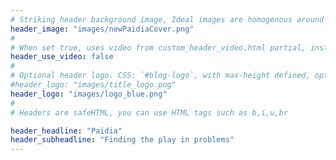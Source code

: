 ```yaml
---
# Striking header background image, Ideal images are homogenous around the centre and contrasting to the text. Non-ideal images can use `title_guard`
header_image: "images/newPaidiaCover.png"
#
# When set true, uses video from custom_header_video.html partial, instead of header_image
header_use_video: false
#
# Optional header logo. CSS: `#blog-logo`, with max-height defined, optimize to prevent scaling
#header_logo: "images/title_logo.png"
header_logo: "images/logo_blue.png"
#
# Headers are safeHTML, you can use HTML tags such as b,i,u,br

header_headline: "Paidia"
header_subheadline: "Finding the play in problems"
---
```

